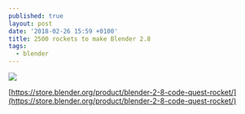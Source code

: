 ```yaml
---
published: true
layout: post
date: '2018-02-26 15:59 +0100'
title: 2500 rockets to make Blender 2.8
tags:
  - blender
---
```

![]({{site.baseurl}}/https://store.blender.org/wp-content/uploads/2018/02/code_quest_usb_1.jpg)

[https://store.blender.org/product/blender-2-8-code-quest-rocket/](https://store.blender.org/product/blender-2-8-code-quest-rocket/)
